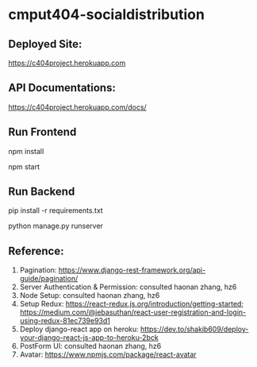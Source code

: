 # cmput404-socialdistribution

## Deployed Site:
https://c404project.herokuapp.com

## API Documentations:
https://c404project.herokuapp.com/docs/

## Run Frontend
npm install

npm start

## Run Backend
pip install -r requirements.txt

python manage.py runserver

## Reference: 
1. Pagination: https://www.django-rest-framework.org/api-guide/pagination/
2. Server Authentication & Permission: consulted haonan zhang, hz6
3. Node Setup: consulted haonan zhang, hz6
4. Setup Redux: https://react-redux.js.org/introduction/getting-started; https://medium.com/@jebasuthan/react-user-registration-and-login-using-redux-81ec739e93d1
5. Deploy django-react app on heroku: https://dev.to/shakib609/deploy-your-django-react-js-app-to-heroku-2bck
6. PostForm UI: consulted haonan zhang, hz6
7. Avatar: https://www.npmjs.com/package/react-avatar
